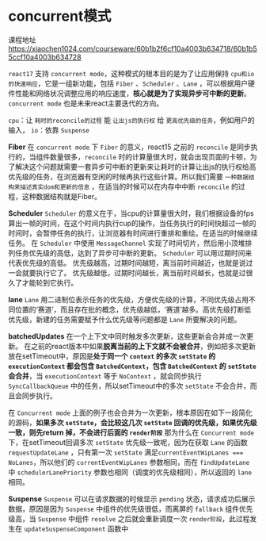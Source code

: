 # concurrent模式

课程地址
<https://xiaochen1024.com/courseware/60b1b2f6cf10a4003b634718/60b1b55ccf10a4003b634728>

`react17` 支持 `concurrent mode`，这种模式的根本目的是为了让应用保持 `cpu和io的快速响应`，它是一组新功能，包括 `Fiber` 、`Scheduler` 、`Lane` ，可以根据用户硬件性能和网络状况调整应用的响应速度，**核心就是为了实现异步可中断的更新**。`concurrent mode` 也是未来react主要迭代的方向。

`cpu`：让 `耗时的reconcile的过程` 能 `让出js的执行权` 给 `更高优先级的任务`，例如用户的输入，
`io`：依靠 `Suspense`

**Fiber**
在 `concurrent mode` 下 `Fiber` 的意义，react15 之前的 `reconcile` 是同步执行的，当组件数量很多，`reconcile` 时的计算量很大时，就会出现页面的卡顿，为了解决这个问题就需要一套异步可中断的更新来让耗时的计算让出js的执行权给高优先级的任务，在浏览器有空闲的时候再执行这些计算。所以我们需要 `一种数据结构来描述真实dom和更新的信息` ，在适当的时候可以在内存中中断 `reconcile` 的过程，这种数据结构就是Fiber。

**Scheduler**
`Scheduler` 的意义在于，当cpu的计算量很大时，我们根据设备的fps算出一帧的时间，在这个时间内执行cup的操作，当任务执行的时间快超过一帧的时间时，会暂停任务的执行，让浏览器有时间进行重排和重绘。在适当的时候继续任务。
在 `Scheduler` 中使用 `MessageChannel` 实现了时间切片，然后用小顶堆排列任务优先级的高低，达到了异步可中断的更新。
`Scheduler` 可以用过期时间来代表优先级的高低。
优先级越高，过期时间越短，离当前时间越近，也就是说过一会就要执行它了。
优先级越低，过期时间越长，离当前时间越长，也就是过很久了才能轮到它执行。

**lane**
`Lane` 用二进制位表示任务的优先级，方便优先级的计算，不同优先级占用不同位置的‘赛道’，而且存在批的概念，优先级越低，‘赛道’越多。高优先级打断低优先级，新建的任务需要赋予什么优先级等问题都是 `Lane` 所要解决的问题。

**batchedUpdates**
在一个上下文中同时触发多次更新，这些更新会合并成一次更新。
在之前的react版本中如果**脱离当前的上下文就不会被合并**，例如把多次更新放在setTimeout中，原因是**处于同一个 `context` 的多次 `setState` 的 `executionContext` 都会包含 `BatchedContext`，包含 `BatchedContext` 的 `setState` 会合并**，当 `executionContext` 等于 `NoContext` ，就会同步执行 `SyncCallbackQueue` 中的任务，所以setTimeout中的多次 `setState` 不会合并，而且会同步执行。

​在 `Concurrent mode` 上面的例子也会合并为一次更新，根本原因在如下一段简化的源码，**如果多次 `setState`，会比较这几次 `setState` 回调的优先级，如果优先级一致，则先return 掉，不会进行后面的 `render阶段`**
那为什么在 `Concurrent mode` 下，在setTimeout回调多次 `setState` 优先级一致呢，因为在获取 `Lane` 的函数 `requestUpdateLane` ，只有第一次 `setState` 满足`currentEventWipLanes === NoLanes`，所以他们的 `currentEventWipLanes` 参数相同，而在 `findUpdateLane` 中 `schedulerLanePriority` 参数也相同（调度的优先级相同），所以返回的 `lane` 相同。

**Suspense**
`​Suspense` 可以在请求数据的时候显示 `pending` 状态，请求成功后展示数据，原因是因为 `Suspense` 中组件的优先级很低，而离屏的 `fallback` 组件优先级高，当 `Suspense` 中组件 `resolve` 之后就会重新调度一次 `render阶段`，此过程发生在 `updateSuspenseComponent` 函数中
